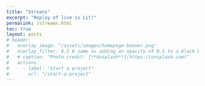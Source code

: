 ```yaml
---
title: "Streans"
excerpt: "Replay of live is Lit!"
permalink: /streams.html
toc: true
layout: posts
# header:
#   overlay_image: "/assets/images/homepage-banner.png"
#   overlay_filter: 0.5 # same as adding an opacity of 0.5 to a black background
#   # caption: "Photo credit: [**Unsplash**](https://unsplash.com)"
#   actions:
#     - label: "Start a project"
#       url: "/start-a-project"
---
```

